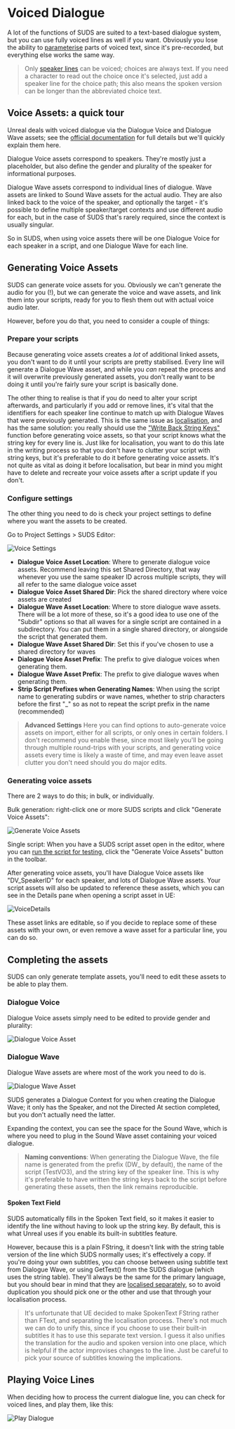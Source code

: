 # Voiced Dialogue

A lot of the functions of SUDS are suited to a text-based dialogue system, but you
can use fully voiced lines as well if you want. Obviously you lose the ability
to [parameterise](Variables.md) parts of voiced text, since it's pre-recorded, 
but everything else works the same way.

> Only [speaker lines](SpeakerLines.md) can be voiced; choices are always text.
> If you need a character to read out the choice once it's selected, just add
>a speaker line for the choice path; this also means the spoken version can be longer
>than the abbreviated choice text.

## Voice Assets: a quick tour

Unreal deals with voiced dialogue via the Dialogue Voice and Dialogue Wave assets;
see the [official documentation](https://docs.unrealengine.com/5.1/en-US/using-dialogue-voices-and-waves-in-unreal-engine/) for full details but we'll
quickly explain them here.

Dialogue Voice assets correspond to speakers. They're mostly just a placeholder,
but also define the gender and plurality of the speaker for informational purposes.

Dialogue Wave assets correspond to individual lines of dialogue. Wave assets are 
linked to Sound Wave assets for the actual audio. They are also linked back to the
voice of the speaker, and optionally the target - it's possible to define multiple
speaker/target contexts and use different audio for each, but in the case of SUDS
that's rarely required, since the context is usually singular.

So in SUDS, when using voice assets there will be one Dialogue Voice for each 
speaker in a script, and one Dialogue Wave for each line.

## Generating Voice Assets

SUDS can generate voice assets for you. Obviously we can't generate the audio
for you (!), but we can generate the voice and wave assets, and link them into your
scripts, ready for you to flesh them out with actual voice audio later.

However, before you do that, you need to consider a couple of things:

### Prepare your scripts

Because generating voice assets creates a *lot* of additional linked assets, you
don't want to do it until your scripts are pretty stabilised. Every line will
generate a Dialogue Wave asset, and while you *can* repeat the process and it will
overwrite previously generated assets, you don't really want to be doing it until
you're fairly sure your script is basically done.

The other thing to realise is that if you do need to alter your script afterwards,
and particularly if you add or remove lines, it's vital that the identifiers for each speaker line 
continue to match up with Dialogue Waves that were previously generated. This is
the same issue as [localisation](Localisation.md), and has the same solution:
you really should use the ["Write Back String Keys"](Localisation.md) function
before generating voice assets, so that your script knows what the string key
for every line is. Just like for localisation, you want to do this late in the
writing process so that you don't have to clutter your script with string keys,
but it's preferable to do it before generating voice assets. It's not quite as
vital as doing it before localisation, but bear in mind you might have to delete
and recreate your voice assets after a script update if you don't.

### Configure settings

The other thing you need to do is check your project settings to define where you want
the assets to be created. 

Go to Project Settings > SUDS Editor:

![Voice Settings](img/VoiceSettings.png)

* **Dialogue Voice Asset Location**: Where to generate dialogue voice assets. Recommend
leaving this set Shared Directory, that way whenever you use the same speaker ID
across multiple scripts, they will all refer to the same dialogue voice asset
* **Dialogue Voice Asset Shared Dir**: Pick the shared directory where voice assets are created
* **Dialogue Wave Asset Location**: Where to store dialogue wave assets. There will be a lot
more of these, so it's a good idea to use one of the "Subdir" options so that all
waves for a single script are contained in a subdirectory. You can put them in a single
shared directory, or alongside the script that generated them.
* **Dialogue Wave Asset Shared Dir**: Set this if you've chosen to use a shared directory for waves
* **Dialogue Voice Asset Prefix**: The prefix to give dialogue voices when generating them.
* **Dialogue Wave Asset Prefix**: The prefix to give dialogue waves when generating them.
* **Strip Script Prefixes when Generating Names**: When using the script name to generating
subdirs or wave names, whether to strip characters before the first "_" so as not to
repeat the script prefix in the name (recommended)

> **Advanced Settings**
> Here you can find options to auto-generate voice assets on import, either for
> all scripts, or only ones in certain folders. I don't recommend you enable 
> these, since most likely you'll be going through multiple round-trips with 
> your scripts, and generating voice assets every time is likely a waste of time,
> and may even leave asset clutter you don't need should you do major edits.

### Generating voice assets

There are 2 ways to do this; in bulk, or individually.

Bulk generation: right-click one or more 
SUDS scripts and click "Generate Voice Assets":

![Generate  Voice Assets](img/GenerateVoiceAssets.png)

Single script: When you have a SUDS script asset open in the editor, where
you can [run the script for testing](Testing.md), click the "Generate Voice Assets" button
in the toolbar.

After generating voice assets, you'll have Dialogue Voice assets like "DV_SpeakerID"
for each speaker, and lots of Dialogue Wave assets. Your script assets will also
be updated to reference these assets, which you can see in the Details pane when
opening a script asset in UE:

![VoiceDetails](img/VoiceDetailsPane.png)

These asset links are editable, so if you decide to replace some of these assets
with your own, or even remove a wave asset for a particular line, you can do so.

## Completing the assets

SUDS can only generate template assets, you'll need to edit these assets to 
be able to play them.

### Dialogue Voice

Dialogue Voice assets simply need to be edited to provide gender and plurality:

![Dialogue Voice Asset](img/DialogueVoiceAsset.png)

### Dialogue Wave

Dialogue Wave assets are where most of the work you need to do is.

![Dialogue Wave Asset](img/DialogueWaveAsset.png)

SUDS generates a Dialogue Context for you when creating the Dialogue Wave;
it only has the Speaker, and not the Directed At section completed, but you don't
actually need the latter.

Expanding the context, you can see the space for the Sound Wave, which is where
you need to plug in the Sound Wave asset containing your voiced dialogue.

> **Naming conventions**: When generating the  Dialogue Wave, the file name is
> generated from the prefix (DW_ by default), the name of the script (TestVO3),
> and the string key of the speaker line. This is why it's preferable to have
> written the string keys back to the script before generating these assets, then
> the link remains reproducible.

#### Spoken Text Field

SUDS automatically fills in the Spoken Text field, so it makes it easier to identify
the line without having to look up the string key. By default, this is what Unreal
uses if you enable its built-in subtitles feature.

However, because this is a plain FString, it doesn't link with the string table 
version of the line which SUDS normally uses; it's effectively a copy.
If you're doing your own subtitles, you can choose between using subtitle text from
Dialogue Wave, or using GetText() from the SUDS dialogue (which uses the string
table). They'll always be the same for the primary language, but you should bear
in mind that they are [localised separately](Localisation.md), so to avoid duplication
you should pick one or the other and use that through your localisation process.

> It's unfortunate that UE decided to make SpokenText FString rather than FText,
> and separating the localisation process. There's not much we can do to unify this,
> since if you choose to use their built-in subtitles it has to use this separate
> text version. I guess it also unifies the translation for the audio and spoken
> version into one place, which is helpful if the actor improvises changes to the line.
> Just be careful to pick your source of subtitles knowing the implications.

## Playing Voice Lines

When deciding how to process the current dialogue line, you can check for
voiced lines, and play them, like this:

![Play Dialogue](img/BPPlayDialogue.png)